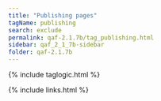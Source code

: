 ```yaml
---
title: "Publishing pages"
tagName: publishing
search: exclude
permalink: qaf-2.1.7b/tag_publishing.html
sidebar: qaf_2_1_7b-sidebar
folder: qaf-2.1.7b
---
```

{% include taglogic.html %}

{% include links.html %}
